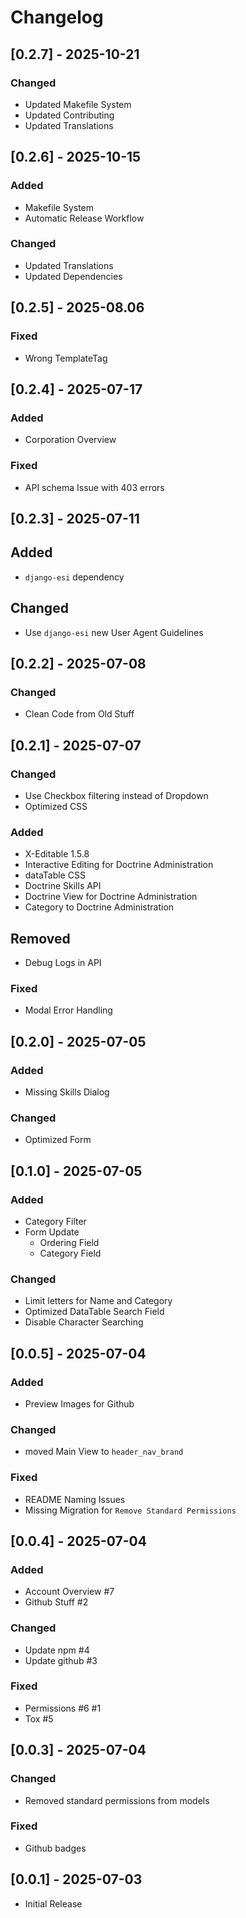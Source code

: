 # Changelog

## [0.2.7] - 2025-10-21

### Changed

- Updated Makefile System
- Updated Contributing
- Updated Translations

## [0.2.6] - 2025-10-15

### Added

- Makefile System
- Automatic Release Workflow

### Changed

- Updated Translations
- Updated Dependencies

## [0.2.5] - 2025-08.06

### Fixed

- Wrong TemplateTag

## [0.2.4] - 2025-07-17

### Added

- Corporation Overview

### Fixed

- API schema Issue with 403 errors

## [0.2.3] - 2025-07-11

## Added

- `django-esi` dependency

## Changed

- Use `django-esi` new User Agent Guidelines

## [0.2.2] - 2025-07-08

### Changed

- Clean Code from Old Stuff

## [0.2.1] - 2025-07-07

### Changed

- Use Checkbox filtering instead of Dropdown
- Optimized CSS

### Added

- X-Editable 1.5.8
- Interactive Editing for Doctrine Administration
- dataTable CSS
- Doctrine Skills API
- Doctrine View for Doctrine Administration
- Category to Doctrine Administration

## Removed

- Debug Logs in API

### Fixed

- Modal Error Handling

## [0.2.0] - 2025-07-05

### Added

- Missing Skills Dialog

### Changed

- Optimized Form

## [0.1.0] - 2025-07-05

### Added

- Category Filter
- Form Update
  - Ordering Field
  - Category Field

### Changed

- Limit letters for Name and Category
- Optimized DataTable Search Field
- Disable Character Searching

## [0.0.5] - 2025-07-04

### Added

- Preview Images for Github

### Changed

- moved Main View to `header_nav_brand`

### Fixed

- README Naming Issues
- Missing Migration for `Remove Standard Permissions`

## [0.0.4] - 2025-07-04

### Added

- Account Overview #7
- Github Stuff #2

### Changed

- Update npm #4
- Update github #3

### Fixed

- Permissions #6 #1
- Tox #5

## [0.0.3] - 2025-07-04

### Changed

- Removed standard permissions from models

### Fixed

- Github badges

## [0.0.1] - 2025-07-03

- Initial Release
